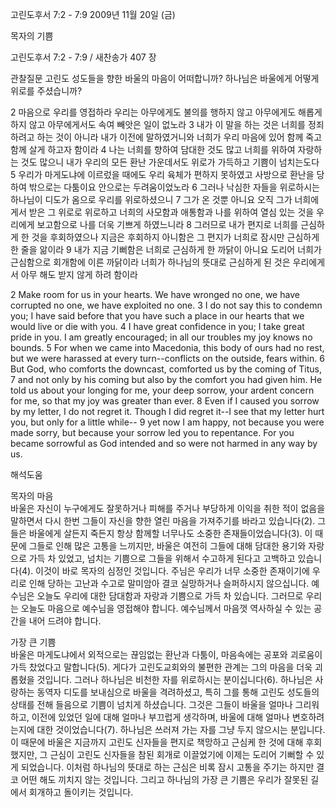고린도후서 7:2 - 7:9 
2009년 11월 20일 (금)

목자의 기쁨



고린도후서 7:2 - 7:9 / 새찬송가 407 장


관찰질문
고린도 성도들을 향한 바울의 마음이 어떠합니까?
하나님은 바울에게 어떻게 위로를 주셨습니까?

2 마음으로 우리를 영접하라 우리는 아무에게도 불의를 행하지 않고 아무에게도 해롭게 하지 않고 아무에게서도 속여 빼앗은 일이 없노라 3 내가 이 말을 하는 것은 너희를 정죄하려고 하는 것이 아니라 내가 이전에 말하였거니와 너희가 우리 마음에 있어 함께 죽고 함께 살게 하고자 함이라 4 나는 너희를 향하여 담대한 것도 많고 너희를 위하여 자랑하는 것도 많으니 내가 우리의 모든 환난 가운데서도 위로가 가득하고 기쁨이 넘치는도다 
5 우리가 마게도냐에 이르렀을 때에도 우리 육체가 편하지 못하였고 사방으로 환난을 당하여 밖으로는 다툼이요 안으로는 두려움이었노라 6 그러나 낙심한 자들을 위로하시는 하나님이 디도가 옴으로 우리를 위로하셨으니 7 그가 온 것뿐 아니요 오직 그가 너희에게서 받은 그 위로로 위로하고 너희의 사모함과 애통함과 나를 위하여 열심 있는 것을 우리에게 보고함으로 나를 더욱 기쁘게 하였느니라 8 그러므로 내가 편지로 너희를 근심하게 한 것을 후회하였으나 지금은 후회하지 아니함은 그 편지가 너희로 잠시만 근심하게 한 줄을 앎이라 9 내가 지금 기뻐함은 너희로 근심하게 한 까닭이 아니요 도리어 너희가 근심함으로 회개함에 이른 까닭이라 너희가 하나님의 뜻대로 근심하게 된 것은 우리에게서 아무 해도 받지 않게 하려 함이라 

2 Make room for us in your hearts. We have wronged no one, we have corrupted no one, we have exploited no one. 3 I do not say this to condemn you; I have said before that you have such a place in our hearts that we would live or die with you. 4 I have great confidence in you; I take great pride in you. I am greatly encouraged; in all our troubles my joy knows no bounds. 5 For when we came into Macedonia, this body of ours had no rest, but we were harassed at every turn--conflicts on the outside, fears within. 6 But God, who comforts the downcast, comforted us by the coming of Titus, 7 and not only by his coming but also by the comfort you had given him. He told us about your longing for me, your deep sorrow, your ardent concern for me, so that my joy was greater than ever. 8 Even if I caused you sorrow by my letter, I do not regret it. Though I did regret it--I see that my letter hurt you, but only for a little while-- 9 yet now I am happy, not because you were made sorry, but because your sorrow led you to repentance. For you became sorrowful as God intended and so were not harmed in any way by us.

해석도움





목자의 마음  
바울은 자신이 누구에게도 잘못하거나 피해를 주거나 부당하게 이익을 취한 적이 없음을 말하면서 다시 한번 그들이 자신을 향한 열린 마음을 가져주기를 바라고 있습니다(2). 그들은 바울에게 살든지 죽든지 항상 함께할 너무나도 소중한 존재들이었습니다(3). 이 때문에 그들로 인해 많은 고통을 느끼지만, 바울은 여전히 그들에 대해 담대한 용기와 자랑으로 가득 차 있었고, 넘치는 기쁨으로 그들을 위해서 수고하게 된다고 고백하고 있습니다(4). 이것이 바로 목자의 심정인 것입니다. 주님은 우리가 너무 소중한 존재이기에 우리로 인해 당하는 고난과 수고로 말미암아 결코 실망하거나 슬퍼하시지 않으십니다. 예수님은 오늘도 우리에 대한 담대함과 자랑과 기쁨으로 가득 차 있습니다. 그러므로 우리는 오늘도 마음으로 예수님을 영접해야 합니다. 예수님께서 마음껏 역사하실 수 있는 공간을 내어 드려야 합니다.       

가장 큰 기쁨  
바울은 마게도냐에서 외적으로는 끊임없는 환난과 다툼이, 마음속에는 공포와 괴로움이 가득 찼었다고 말합니다(5). 게다가 고린도교회와의 불편한 관계는 그의 마음을 더욱 괴롭혔을 것입니다. 그러나 하나님은 비천한 자를 위로하시는 분이십니다(6). 하나님은 사랑하는 동역자 디도를 보내심으로 바울을 격려하셨고, 특히 그를 통해 고린도 성도들의 상태를 전해 들음으로 기쁨이 넘치게 하셨습니다. 그것은 그들이 바울을 얼마나 그리워하고, 이전에 있었던 일에 대해 얼마나 부끄럽게 생각하며, 바울에 대해 얼마나 변호하려는지에 대한 것이었습니다(7). 하나님은 쓰러져 가는 자를 그냥 두지 않으시는 분입니다. 이 때문에 바울은 지금까지 고린도 신자들을 편지로 책망하고 근심케 한 것에 대해 후회했지만, 그 근심이 고린도 신자들을 참된 회개로 이끌었기에 이제는 도리어 기뻐할 수 있게 되었습니다. 이처럼 하나님의 뜻대로 하는 근심은 비록 잠시 고통을 주기는 하지만 결코 어떤 해도 끼치지 않는 것입니다. 그리고 하나님의 가장 큰 기쁨은 우리가 잘못된 길에서 회개하고 돌이키는 것입니다.